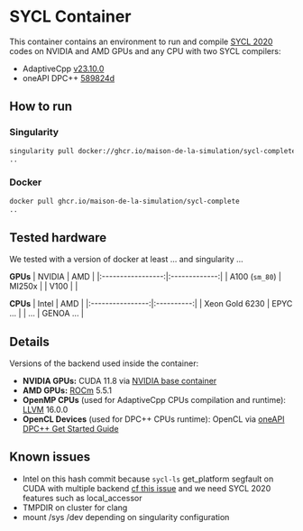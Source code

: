 # SYCL Container

This container contains an environment to run and compile [SYCL 2020](https://registry.khronos.org/SYCL/specs/sycl-2020/html/sycl-2020.html) codes on NVIDIA and AMD GPUs and any CPU with two SYCL compilers:
- AdaptiveCpp [v23.10.0](https://github.com/AdaptiveCpp/AdaptiveCpp/tree/v23.10.0)
- oneAPI DPC++ [589824d](https://github.com/intel/llvm/tree/589824d74532c85dee50e006cdc6685269eadfef) 

## How to run
### Singularity
```sh
singularity pull docker://ghcr.io/maison-de-la-simulation/sycl-complete
..
```

### Docker
```sh
docker pull ghcr.io/maison-de-la-simulation/sycl-complete
..
```

## Tested hardware
We tested with a version of docker at least ... and singularity ...

**GPUs**
| NVIDIA            |      AMD      |
|:-----------------:|:-------------:|
| A100 (`sm_80`)    |    MI250x     |
| V100              |               |

**CPUs**
|       Intel      | AMD        |
|:----------------:|:----------:|
| Xeon Gold 6230   | EPYC ...   |
| ...              | GENOA ...  |

## Details
Versions of the backend used inside the container:
- **NVIDIA GPUs:** CUDA 11.8 via [NVIDIA base container](https://hub.docker.com/layers/nvidia/cuda/11.8.0-devel-ubuntu20.04/images/sha256-6e12af425102e25d3e644ed353072eca3aa8c5f11dd79fa8e986664f9e62b37a?context=explore)
- **AMD GPUs:** [ROCm](https://docs.amd.com/en/docs-5.5.0/deploy/linux/index.html) 5.5.1
- **OpenMP CPUs** (used for AdaptiveCpp CPUs compilation and runtime): [LLVM](https://apt.llvm.org/) 16.0.0
- **OpenCL Devices** (used for DPC++ CPUs runtime): OpenCL via [oneAPI DPC++ Get Started Guide](https://intel.github.io/llvm-docs/GetStartedGuide.html#install-low-level-runtime)

## Known issues
- Intel on this hash commit because `sycl-ls` get_platform segfault on CUDA with multiple backend [cf this issue](https://github.com/intel/llvm/issues/4381) and we need SYCL 2020 features such as local_accessor 
- TMPDIR on cluster for clang
- mount /sys /dev depending on singularity configuration
